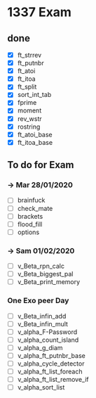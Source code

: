 # 1337 Exam
## done
- [x] ft_strrev	
- [x] ft_putnbr	
- [x] ft_atoi	
- [x] ft_itoa		
- [x] ft_split	
- [x] sort_int_tab	
- [x] fprime	
- [x] moment	
- [x] rev_wstr	
- [x] rostring	
- [x] ft_atoi_base          
- [x] ft_itoa_base

## To do for Exam
### -> Mar 28/01/2020
- [ ] brainfuck            
- [ ] check_mate            
- [ ] brackets 
- [ ] flood_fill            
- [ ] options  
### -> Sam 01/02/2020
- [ ] v_Beta_rpn_calc       
- [ ] v_Beta_biggest_pal 
- [ ] v_Beta_print_memory   
### One Exo peer Day
- [ ] v_Beta_infin_add
- [ ] v_Beta_infin_mult
- [ ] v_alpha_F-Password
- [ ] v_alpha_count_island
- [ ] v_alpha_g_diam
- [ ] v_alpha_ft_putnbr_base
- [ ] v_alpha_cycle_detector
- [ ] v_alpha_ft_list_foreach
- [ ] v_alpha_ft_list_remove_if
- [ ] v_alpha_sort_list
